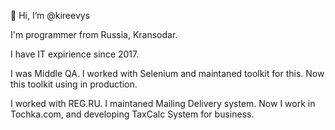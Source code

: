 👋 Hi, I’m @kireevys

I'm programmer from Russia, Kransodar.

I have IT expirience since 2017.

I was Middle QA. I worked with Selenium and maintaned toolkit for this. Now this toolkit using in production.

I worked with REG.RU. I maintaned Mailing Delivery system.
Now I work in Tochka.com, and developing TaxCalc System for business.
